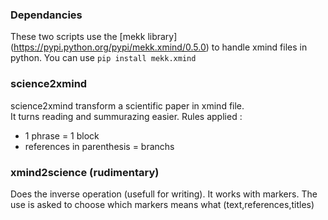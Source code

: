 ### Dependancies
These two scripts use the [mekk library] (https://pypi.python.org/pypi/mekk.xmind/0.5.0) to handle xmind files in python.
You can use `pip install mekk.xmind`
### science2xmind
science2xmind transform a scientific paper in xmind file.  
It turns reading and summurazing easier.
Rules applied :
- 1 phrase = 1 block
- references in parenthesis = branchs

### xmind2science (rudimentary)
Does the inverse operation (usefull for writing).
It works with markers. The use is asked to choose which markers means what (text,references,titles)
